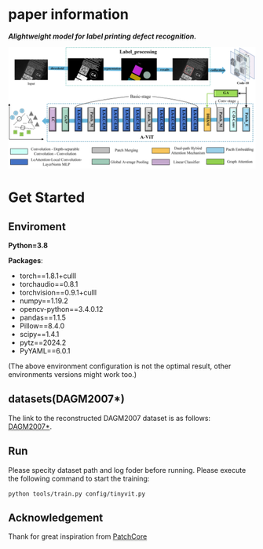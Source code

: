 # paper information

**_Alightweight model for label printing defect recognition._**


![](images/figure1.png)


# Get Started 

## Enviroment

**Python=3.8**

**Packages**:
- torch==1.8.1+culll
- torchaudio==0.8.1
- torchvision==0.9.1+culll
- numpy==1.19.2
- opencv-python==3.4.0.12
- pandas==1.1.5
- Pillow==8.4.0
- scipy==1.4.1
- pytz==2024.2
- PyYAML==6.0.1

(The above environment configuration is not the optimal result, other environments versions might work too.)


## datasets(DAGM2007*)
The link to the reconstructed DAGM2007 dataset is as follows: [DAGM2007*](https://www.kaggle.com/datasets/amor000/reconstructed-dagm2007-dataset).

## Run

Please specity dataset path and log foder before running. Please execute the following command to start the training:
```
python tools/train.py config/tinyvit.py
```

## Acknowledgement

Thank for great inspiration from [PatchCore]()
